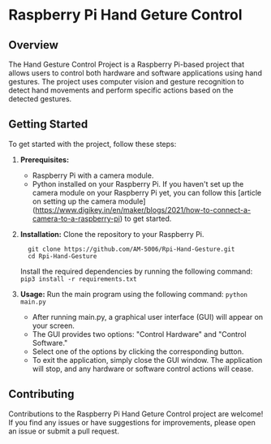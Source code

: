 # Raspberry Pi Hand Geture Control

## Overview

The Hand Gesture Control Project is a Raspberry Pi-based project that allows users to control both hardware and software applications using hand gestures. The project uses computer vision and gesture recognition to detect hand movements and perform specific actions based on the detected gestures.

## Getting Started

To get started with the project, follow these steps:

1. **Prerequisites:**
   - Raspberry Pi with a camera module.
   - Python installed on your Raspberry Pi.
   If you haven't set up the camera module on your Raspberry Pi yet, you can follow this [article on setting up the camera module] (https://www.digikey.in/en/maker/blogs/2021/how-to-connect-a-camera-to-a-raspberry-pi) to get started.

2.  **Installation:**
    Clone the repository to your Raspberry Pi.
    ```
      git clone https://github.com/AM-5006/Rpi-Hand-Gesture.git
      cd Rpi-Hand-Gesture
    ```
    Install the required dependencies by running the following command: ```pip3 install -r requirements.txt```

3. **Usage:**
   Run the main program using the following command: ```python main.py```
     - After running main.py, a graphical user interface (GUI) will appear on your screen.
     - The GUI provides two options: "Control Hardware" and "Control Software."
     - Select one of the options by clicking the corresponding button.
     - To exit the application, simply close the GUI window. The application will stop, and any hardware or software control actions will cease.

## Contributing
  Contributions to the Raspberry Pi Hand Geture Control project are welcome! If you find any issues or have suggestions for improvements, please open an issue or submit a pull request.
